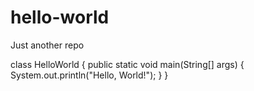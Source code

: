 # hello-world
Just another repo

class HelloWorld {
    public static void main(String[] args) {
        System.out.println("Hello, World!"); 
    }
}
